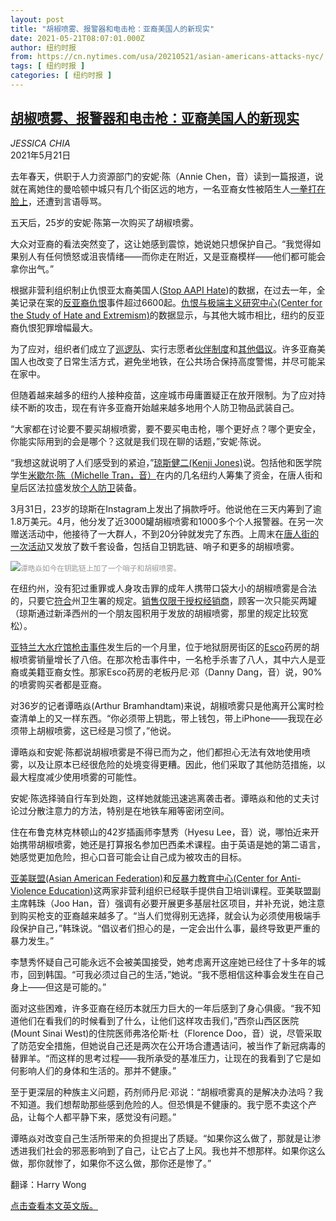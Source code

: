 ```yaml
---
layout: post
title: "胡椒喷雾、报警器和电击枪：亚裔美国人的新现实"
date: 2021-05-21T08:07:01.000Z
author: 纽约时报
from: https://cn.nytimes.com/usa/20210521/asian-americans-attacks-nyc/
tags: [ 纽约时报 ]
categories: [ 纽约时报 ]
---
```

<!--1621584421000-->
[胡椒喷雾、报警器和电击枪：亚裔美国人的新现实](https://cn.nytimes.com/usa/20210521/asian-americans-attacks-nyc/)
------

<div>
<address>JESSICA CHIA</address><time pudate="2021-05-21 03:39:14" datetime="2021-05-21 03:39:14">2021年5月21日</time><section class="article-body"><p>去年春天，供职于人力资源部门的安妮·陈（Annie Chen，音）读到一篇报道，说就在离她住的曼哈顿中城只有几个街区远的地方，一名亚裔女性被陌生人<a rel="noopener noreferrer" target="_blank" href="https://nypost.com/2020/03/10/unhinged-woman-slugs-asian-lady-for-not-wearing-coronavirus-mask/">一拳打在脸上</a>，还遭到言语辱骂。</p><p>五天后，25岁的安妮·陈第一次购买了胡椒喷雾。</p><p>大众对亚裔的看法突然变了，这让她感到震惊，她说她只想保护自己。“我觉得如果别人有任何愤怒或沮丧情绪——而你走在附近，又是亚裔模样——他们都可能会拿你出气。”</p><p>根据非营利组织制止仇恨亚太裔美国人(<a rel="noopener noreferrer" target="_blank" href="https://stopaapihate.org/wp-content/uploads/2021/05/Stop-AAPI-Hate-Report-National-210506.pdf">Stop AAPI Hate</a>)的数据，在过去一年，全美记录在案的<a href="https://www.nytimes.com/2021/05/20/us/politics/biden-asian-hate-crimes-bill.html">反亚裔仇恨</a>事件超过6600起。<a rel="noopener noreferrer" target="_blank" href="https://www.csusb.edu/sites/default/files/Report%20to%20the%20Nation%20-%20Anti-Asian%20Hate%202020%20Final%20Draft%20-%20As%20of%20Apr%2030%202021%206%20PM%20corrected.pdf" title="Link: https://www.csusb.edu/sites/default/files/Report%20to%20the%20Nation%20-%20Anti-Asian%20Hate%202020%20Final%20Draft%20-%20As%20of%20Apr%2030%202021%206%20PM%20corrected.pdf">仇恨与极端主义研究中心(Center for the Study of Hate and Extremism)</a>的数据显示，与其他大城市相比，纽约的反亚裔仇恨犯罪增幅最大。</p><p>为了应对，组织者们成立了<a href="https://cn.nytimes.com/usa/20210409/anti-asian-violence-neighborhood-watch/dual/">巡逻队</a>、实行志愿者<a rel="noopener noreferrer" target="_blank" href="https://www.instagram.com/safewalksnyc/">伙伴制度</a>和<a rel="noopener noreferrer" target="_blank" href="https://www.instagram.com/cafemaddycab/">其他倡议</a>。许多亚裔美国人也改变了日常生活方式，避免坐地铁，在公共场合保持高度警惕，并尽可能呆在家中。</p><p>但随着越来越多的纽约人接种疫苗，这座城市毋庸置疑正在放开限制。为了应对持续不断的攻击，现在有许多亚裔开始越来越多地用个人防卫物品武装自己。</p><p>“大家都在讨论要不要买胡椒喷雾，要不要买电击枪，哪个更好点？哪个更安全，你能实际用到的会是哪个？这就是我们现在聊的话题，”安妮·陈说。</p><p>“我想这就说明了人们感受到的紧迫，”<a rel="noopener noreferrer" target="_blank" href="https://www.instagram.com/p/CNFq52MnC04/?hl=en">琼斯</a><a rel="noopener noreferrer" target="_blank" href="https://www.instagram.com/p/CNFq52MnC04/?hl=en">健二</a><a rel="noopener noreferrer" target="_blank" href="https://www.instagram.com/p/CNFq52MnC04/?hl=en">(Kenji Jones)</a>说。包括他和医学院学生<a rel="noopener noreferrer" target="_blank" href="https://www.gofundme.com/f/alarms-pepper-spray-for-aapi-seniors-and-women?utm_campaign=p_cp_url&utm_medium=os&utm_source=customer">米歇尔·陈（Michelle Tran，音）</a>在内的几名纽约人筹集了资金，在唐人街和皇后区法拉盛发放<a rel="noopener noreferrer" target="_blank" href="https://www.instagram.com/p/CNkpU9UDBzZ/">个人防卫</a>装备。</p><p>3月31日，23岁的琼斯在Instagram上发出了捐款呼吁。他说他在三天内筹到了逾1.8万美元。4月，他分发了近3000罐胡椒喷雾和1000多个个人报警器。在另一次赠送活动中，他接待了一大群人，不到20分钟就发完了东西。上周末在<a rel="noopener noreferrer" target="_blank" href="https://twitter.com/michelle_a_tran/status/1389983972055257089">唐人街的一次活动</a>又发放了数千套设备，包括自卫钥匙链、哨子和更多的胡椒喷雾。</p><p><img src="https://images.weserv.nl/?url=static01.nyt.com/images/2021/05/23/nyregion/23nyvirus-pepperspray02/merlin_187541061_3c7f6f59-b525-4da7-9a5e-e50542ea0c6e-master1050.jpg"><small style="color: #999;">谭晧焱如今在钥匙链上加了一个哨子和胡椒喷雾。</small></p><p>在纽约州，没有犯过重罪或人身攻击罪的成年人携带口袋大小的胡椒喷雾是合法的，只要它<a rel="noopener noreferrer" target="_blank" href="https://regs.health.ny.gov/content/section-543-requirements">符合</a>州卫生署的规定。<a rel="noopener noreferrer" target="_blank" href="https://codes.findlaw.com/ny/penal-law/pen-sect-265-20.html">销售仅限于授权经销商</a>，顾客一次只能买两罐（琼斯通过新泽西州的一个朋友囤积用于发放的胡椒喷雾，那里的规定比较宽松）。</p><p><a href="https://www.nytimes.com/live/2021/03/17/us/shooting-atlanta-acworth">亚特兰大水疗馆枪击事件</a>发生后的一个月里，位于地狱厨房街区的<a rel="noopener noreferrer" target="_blank" href="https://escopharmacy.nyc/">Esco</a>药房的胡椒喷雾销量增长了八倍。在那次枪击事件中，一名枪手杀害了八人，其中六人是亚裔或美籍亚裔女性。那家Esco药房的老板丹尼·邓（Danny Dang，音）说，90%的喷雾购买者都是亚裔。</p><p>对36岁的记者谭晧焱(Arthur Bramhandtam)来说，胡椒喷雾只是他离开公寓时检查清单上的又一样东西。“你必须带上钥匙，带上钱包，带上iPhone——我现在必须带上胡椒喷雾，这已经是习惯了，”他说。</p><p>谭晧焱和安妮·陈都说胡椒喷雾是不得已而为之，他们都担心无法有效地使用喷雾，以及让原本已经很危险的处境变得更糟。因此，他们采取了其他防范措施，以最大程度减少使用喷雾的可能性。</p><p>安妮·陈选择骑自行车到处跑，这样她就能迅速逃离袭击者。谭晧焱和他的丈夫讨论过分散注意力的方法，特别是在地铁车厢等密闭空间。</p><p>住在布鲁克林克林顿山的42岁插画师李慧秀（Hyesu Lee，音）说，哪怕近来开始携带胡椒喷雾，她还是打算报名参加巴西柔术课程。由于英语是她的第二语言，她感觉更加危险，担心口音可能会让自己成为被攻击的目标。</p><p><a rel="noopener noreferrer" target="_blank" href="https://www.aafederation.org/">亚美联盟(Asian American Federation)</a>和<a rel="noopener noreferrer" target="_blank" href="https://www.caeny.org/">反暴力教育中心(Center for Anti-Violence Education)</a>这两家非营利组织已经联手提供自卫培训课程。亚美联盟副主席韩珠（Joo Han，音）强调有必要开展更多基层社区项目，并补充说，她注意到购买枪支的亚裔越来越多了。“当人们觉得别无选择，就会认为必须使用极端手段保护自己，”韩珠说。“倡议者们担心的是，一定会出什么事，最终导致更严重的暴力发生。”</p><p>李慧秀怀疑自己可能永远不会被美国接受，她考虑离开这座她已经住了十多年的城市，回到韩国。“可我必须过自己的生活，”她说。“我不愿相信这种事会发生在自己身上——但这是可能的。”</p><p>面对这些困难，许多亚裔在经历本就压力巨大的一年后感到了身心俱疲。“我不知道他们在看我们的时候看到了什么，让他们这样攻击我们，”西奈山西区医院(Mount Sinai West)的住院医师弗洛伦斯·杜（Florence Doo，音）说，尽管采取了防范安全措施，但她说自己还是两次在公开场合遭遇诘问，被当作了新冠病毒的替罪羊。“而这样的思考过程——我所承受的基准压力，让现在的我看到了它是如何影响人们的身体和生活的。那并不健康。”</p><p>至于更深层的种族主义问题，药剂师丹尼·邓说：“胡椒喷雾真的是解决办法吗？我不知道。我们想帮助那些感到危险的人。但恐惧是不健康的。我宁愿不卖这个产品，让每个人都平静下来，感觉没有问题。”</p><p>谭晧焱对改变自己生活所带来的负担提出了质疑。“如果你这么做了，那就是让渗透进我们社会的邪恶影响到了自己，让它占了上风。我也并不想那样。如果你这么做，那你就惨了，如果你不这么做，那你还是惨了。”</p></section><footer class="author-info"><p>翻译：Harry Wong</p><p><a rel="nofollow" target="_blank" href="https://www.nytimes.com/2021/05/20/nyregion/asian-americans-attacks-nyc.html">点击查看本文英文版。</a></p></footer>
</div>
